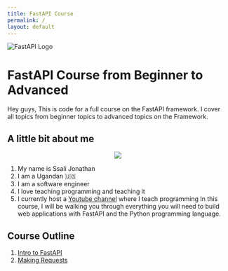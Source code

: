 ```yaml
---
title: FastAPI Course
permalink: /
layout: default
---
```


![FastAPI Logo](https://fastapi.tiangolo.com/img/logo-margin/logo-teal.png)

# FastAPI Course from Beginner to Advanced

Hey guys, This is code for a full course on the FastAPI framework. I cover all topics from beginner topics to advanced topics on the Framework.

## A little bit about me

<p align="center">
    <img src="https://avatars.githubusercontent.com/u/47812529?v=4" size="500">
</p>

1. My name is Ssali Jonathan
2. I am a Ugandan 🇺🇬
3. I am a software engineer 
4. I love teaching programming and teaching it
5. I currently host a [Youtube channel](https://www.youtube.com/channel/UC4AYRvDw3yh-ChonxxW6VLA)  where I teach programming 
In this course, I will be walking you through everything you will need to build web applications with FastAPI and the Python programming language.

## Course Outline

1. [Intro to FastAPI](01/index.md)
2. [Making Requests ](02/index.md)

